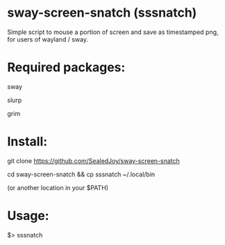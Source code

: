 # sway-screen-snatch (sssnatch)
Simple script to mouse a portion of screen and save as timestamped png, for users of wayland / sway.

# Required packages:
sway

slurp

grim

# Install:
git clone https://github.com/SealedJoy/sway-screen-snatch

cd sway-screen-snatch && cp sssnatch ~/.local/bin

(or another location in your $PATH)

# Usage:
$> sssnatch
